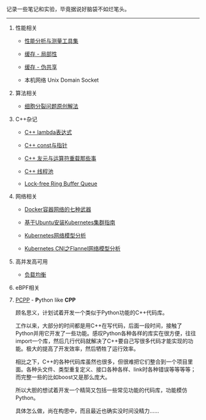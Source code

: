记录一些笔记和实验，毕竟据说好脑袋不如烂笔头。

---

1. 性能相关
   
   - [性能分析与测量工具集](https://github.com/yuchuanwang/perfkit)
   
   - [缓存 - 局部性](https://github.com/yuchuanwang/docs/blob/main/Performance/Locality_of_reference.md)
   
   - [缓存 - 伪共享](https://github.com/yuchuanwang/docs/blob/main/Performance/False_sharing.md)
      
   - 本机网络 Unix Domain Socket

2. 算法相关
   
   - [细胞分裂问题原创解法](https://github.com/yuchuanwang/docs/blob/main/Algorithm/Cells_count.md)

3. C++杂记

   - [C++ lambda表达式](https://github.com/yuchuanwang/docs/blob/main/Cpp/Cpp_Lambda.md)

   - [C++ const与指针](https://github.com/yuchuanwang/docs/blob/main/Cpp/Cpp_Const_Pointer.md)

   - [C++ 友元与运算符重载那些事](https://github.com/yuchuanwang/docs/blob/main/Cpp/Cpp_Friend_Operator.md)

   - [C++ 线程池](https://github.com/yuchuanwang/docs/blob/main/Cpp/Cpp_ThreadPool.md)
 
   - [Lock-free Ring Buffer Queue](https://github.com/yuchuanwang/RingBuffer)


4. 网络相关

   - [Docker容器网络的七种武器](https://github.com/yuchuanwang/docs/blob/main/Network/Docker_Network.md)
 
   - [基于Ubuntu安装Kubernetes集群指南](https://github.com/yuchuanwang/docs/blob/main/Network/Kubernetes_Installation.md)

   - [Kubernetes网络模型分析](https://github.com/yuchuanwang/docs/blob/main/Network/Kubernetes_Network.md)

   - [Kubernetes CNI之Flannel网络模型分析](https://github.com/yuchuanwang/docs/blob/main/Network/Kubernetes_Flannel_Network.md)


5. 高并发高可用

   - [负载均衡](https://github.com/yuchuanwang/docs/blob/main/Cpp/Cpp_Load_Balance.md)


6. eBPF相关

7. [PCPP](https://github.com/yuchuanwang/pcpp) - **P**ython like **CPP**
   
   顾名思义，计划试着开发一个类似于Python功能的C++代码库。
   
   工作以来，大部分的时间都是用C++在写代码，后面一段时间，接触了Python并用它开发了一些功能。感叹Python各种各样的库实在很方便，往往import一个库，然后几行代码就解决了C++要自己写很多代码才能实现的功能。极大的提高了开发效率，然后牺牲了运行效率。
   
   相比之下，C++的各种代码库虽然也很多，但很难把它们整合到一个项目里面。各种头文件、类型重复定义、接口各种各样、link时各种错误等等等等；而完整一些的比如boost又是那么庞大。
   
   所以大胆的想试着开发一个精简又包括一些常见功能的代码库，功能模仿Python。
   
   具体怎么做，尚在构思中，而且最近也确实没时间没精力……
